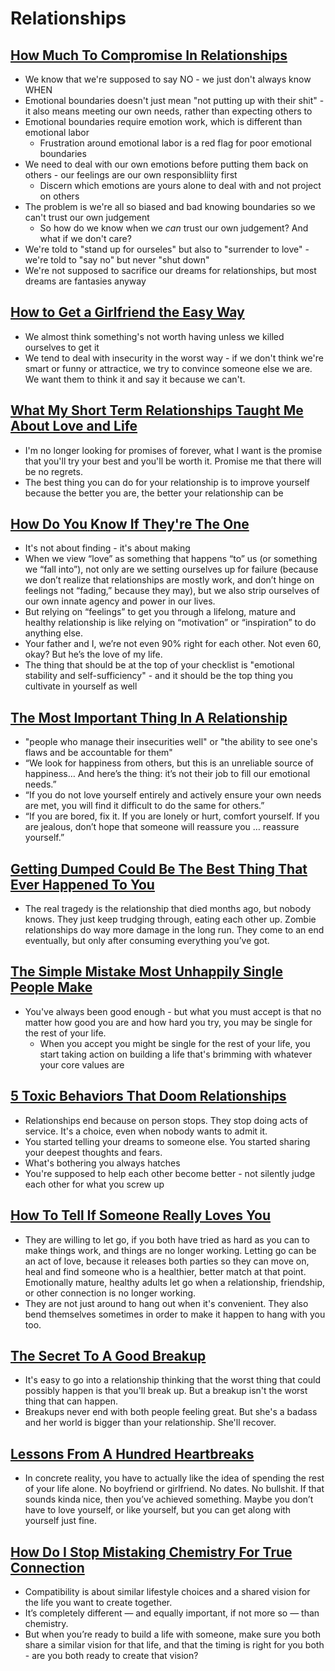 # Relationships

## [How Much To Compromise In Relationships](https://medium.com/@krisgage/how-much-to-compromise-in-relationships-b41b3815cdd)

* We know that we're supposed to say NO - we just don't always know WHEN
* Emotional boundaries doesn't just mean "not putting up with their shit" - it also means meeting our own needs, rather than expecting others to
* Emotional boundaries require emotion work, which is different than emotional labor
  * Frustration around emotional labor is a red flag for poor emotional boundaries
* We need to deal with our own emotions before putting them back on others - our feelings are our own responsibliity first
  * Discern which emotions are yours alone to deal with and not project on others
* The problem is we're all so biased and bad knowing boundaries so we can't trust our own judgement
  * So how do we know when we _can_ trust our own judgement? And what if we don't care?
* We're told to "stand up for ourseles" but also to "surrender to love" - we're told to "say no" but never "shut down"
* We're not supposed to sacrifice our dreams for relationships, but most dreams are fantasies anyway

## [How to Get a Girlfriend the Easy Way](https://psiloveyou.xyz/how-to-get-a-girlfriend-the-easy-way-35db305ab5c2)

* We almost think something's not worth having unless we killed ourselves to get it
* We tend to deal with insecurity in the worst way - if we don't think we're smart or funny or attractice, we try to convince someone else we are. We want them to think it and say it because we can't.

## [What My Short Term Relationships Taught Me About Love and Life](https://psiloveyou.xyz/what-my-short-term-relationships-taught-me-about-love-and-life-e36db2dee088)

* I'm no longer looking for promises of forever, what I want is the promise that you'll try your best and you'll be worth it. Promise me that there will be no regrets.
* The best thing you can do for your relationship is to improve yourself because the better you are, the better your relationship can be

## [How Do You Know If They're The One](https://medium.com/@krisgage/how-do-you-know-if-theyre-the-one-c094520516b1)

* It's not about finding - it's about making
* When we view “love” as something that happens “to” us (or something we “fall into”), not only are we setting ourselves up for failure (because we don’t realize that relationships are mostly work, and don’t hinge on feelings not “fading,” because they may), but we also strip ourselves of our own innate agency and power in our lives.
* But relying on “feelings” to get you through a lifelong, mature and healthy relationship is like relying on “motivation” or “inspiration” to do anything else.
* Your father and I, we’re not even 90% right for each other. Not even 60, okay? But he’s the love of my life.
* The thing that should be at the top of your checklist is "emotional stability and self-sufficiency" - and it should be the top thing you cultivate in yourself as well

## [The Most Important Thing In A Relationship](https://medium.com/@krisgage/the-most-important-thing-in-a-relationship-fde6e9087d6f)

* "people who manage their insecurities well" or "the ability to see one's flaws and be accountable for them"
* “We look for happiness from others, but this is an unreliable source of happiness… And here’s the thing: it’s not their job to fill our emotional needs.”
* “If you do not love yourself entirely and actively ensure your own needs are met, you will find it difficult to do the same for others.”
* “If you are bored, fix it. If you are lonely or hurt, comfort yourself. If you are jealous, don’t hope that someone will reassure you … reassure yourself.”

## [Getting Dumped Could Be The Best Thing That Ever Happened To You](https://psiloveyou.xyz/getting-dumped-could-be-the-best-thing-that-ever-happened-to-you-66408b80cc8)

* The real tragedy is the relationship that died months ago, but nobody knows. They just keep trudging through, eating each other up. Zombie relationships do way more damage in the long run. They come to an end eventually, but only after consuming everything you’ve got.

## [The Simple Mistake Most Unhappily Single People Make](https://psiloveyou.xyz/the-simple-mistake-most-unhappily-single-people-make-3b482cd987d9)

* You've always been good enough - but what you must accept is that no matter how good you are and how hard you try, you may be single for the rest of your life.
  * When you accept you might be single for the rest of your life, you start taking action on building a life that's brimming with whatever your core values are

## [5 Toxic Behaviors That Doom Relationships](https://psiloveyou.xyz/5-toxic-behaviors-that-doom-relationships-f232667f620a)

* Relationships end because on person stops. They stop doing acts of service. It's a choice, even when nobody wants to admit it.
* You started telling your dreams to someone else. You started sharing your deepest thoughts and fears. 
* What's bothering you always hatches
* You're supposed to help each other become better - not silently judge each other for what you screw up

## [How To Tell If Someone Really Loves You](https://medium.com/@brookemeredith/how-to-tell-if-someone-really-loves-you-106897e67434)

* They are willing to let go, if you both have tried as hard as you can to make things work, and things are no longer working. Letting go can be an act of love, because it releases both parties so they can move on, heal and find someone who is a healthier, better match at that point. Emotionally mature, healthy adults let go when a relationship, friendship, or other connection is no longer working.
* They are not just around to hang out when it's convenient. They also bend themselves sometimes in order to make it happen to hang with you too.

## [The Secret To A Good Breakup](https://psiloveyou.xyz/the-secret-to-a-good-breakup-c583475f5f2c)

* It's easy to go into a relationship thinking that the worst thing that could possibly happen is that you'll break up. But a breakup isn't the worst thing that can happen.
* Breakups never end with both people feeling great. But she's a badass and her world is bigger than your relationship. She'll recover.

## [Lessons From A Hundred Heartbreaks](https://medium.com/splatterme/lessons-from-a-hundred-heartbreaks-f53f203cda64)

* In concrete reality, you have to actually like the idea of spending the rest of your life alone. No boyfriend or girlfriend. No dates. No bullshit. If that sounds kinda nice, then you’ve achieved something. Maybe you don’t have to love yourself, or like yourself, but you can get along with yourself just fine.

## [How Do I Stop Mistaking Chemistry For True Connection](https://medium.com/hello-love/how-do-i-stop-mistaking-chemistry-for-true-connection-48c6dce30965)

* Compatibility is about similar lifestyle choices and a shared vision for the life you want to create together. 
* It’s completely different — and equally important, if not more so — than chemistry.
* But when you’re ready to build a life with someone, make sure you both share a similar vision for that life, and that the timing is right for you both - are you both ready to create that vision?
